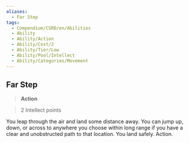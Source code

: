 ```yaml
---
aliases:
  - Far Step
tags:
  - Compendium/CSRD/en/Abilities
  - Ability
  - Ability/Action
  - Ability/Cost/2
  - Ability/Tier/Low
  - Ability/Pool/Intellect
  - Ability/Categories/Movement
---
```

    
      
## Far Step      
>**Action**      
>2 Intellect points    
      
You leap through the air and land some distance away. You can jump up, down, or across to anywhere you choose within long range if you have a clear and unobstructed path to that location. You land safely. Action.